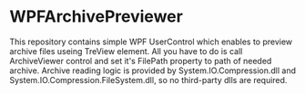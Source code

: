 # WPFArchivePreviewer
This repository contains simple WPF UserControl which enables to preview archive files useing TreView element. All you have to do is call ArchiveViewer control and set it's FilePath property to path of needed archive.
Archive reading logic is provided by System.IO.Compression.dll and System.IO.Compression.FileSystem.dll, so no third-party dlls are required.
